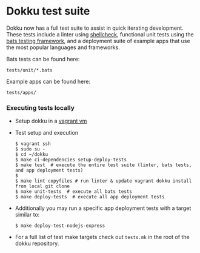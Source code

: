 # Dokku test suite

Dokku now has a full test suite to assist in quick iterating development. These tests include a linter using [shellcheck](https://github.com/koalaman/shellcheck), functional unit tests using the [bats testing framework](https://github.com/sstephenson/bats), and a deployment suite of example apps that use the most popular languages and frameworks.

Bats tests can be found here:
  ```
  tests/unit/*.bats
  ```

Example apps can be found here:
  ```
  tests/apps/
  ```

### Executing tests locally

- Setup dokku in a [vagrant vm](/dokku/getting-started/install/vagrant)
- Test setup and execution

  ```shell
  $ vagrant ssh
  $ sudo su -
  $ cd ~/dokku
  $ make ci-dependencies setup-deploy-tests
  $ make test  # execute the entire test suite (linter, bats tests, and app deployment tests)
  $
  $ make lint copyfiles # run linter & update vagrant dokku install from local git clone
  $ make unit-tests  # execute all bats tests
  $ make deploy-tests  # execute all app deployment tests
  ```
- Additionally you may run a specific app deployment tests with a target similar to:

  ```shell
  $ make deploy-test-nodejs-express
  ```
- For a full list of test make targets check out `tests.mk` in the root of the dokku repository.
